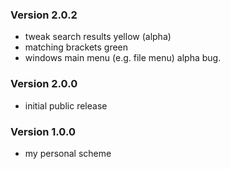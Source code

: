 ### Version 2.0.2

- tweak search results yellow (alpha)
- matching brackets green
- windows main menu (e.g. file menu) alpha bug.


### Version 2.0.0

- initial public release

### Version 1.0.0

- my personal scheme